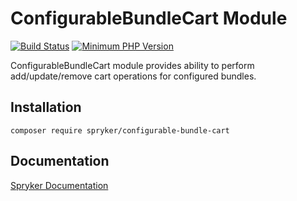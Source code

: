 # ConfigurableBundleCart Module
[![Build Status](https://travis-ci.org/spryker/configurable-bundle-cart.svg)](https://travis-ci.org/spryker/configurable-bundle-cart)
[![Minimum PHP Version](https://img.shields.io/badge/php-%3E%3D%207.2-8892BF.svg)](https://php.net/)

ConfigurableBundleCart module provides ability to perform add/update/remove cart operations for configured bundles.

## Installation

```
composer require spryker/configurable-bundle-cart
```

## Documentation

[Spryker Documentation](https://academy.spryker.com/developing_with_spryker/module_guide/modules.html)
